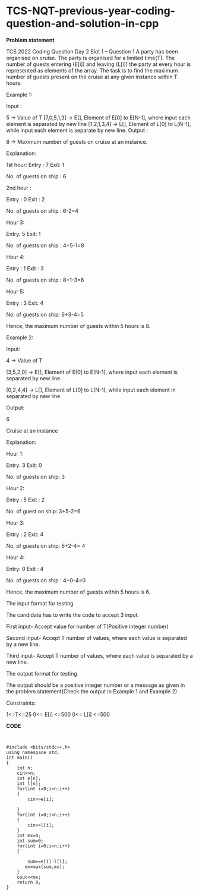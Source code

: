 # TCS-NQT-previous-year-coding-question-and-solution-in-cpp
**Problem statement**

TCS 2022 Coding Question Day 2 Slot 1 – Question 1
A party has been organised on cruise. The party is organised for a limited time(T). The number of guests entering (E[i]) and leaving (L[i]) the party at every hour is represented as elements of the array. The task is to find the maximum number of guests present on the cruise at any given instance within T hours.

Example 1:

Input :

5    -> Value of T
[7,0,5,1,3]  -> E[], Element of E[0] to E[N-1], where input each element is separated by new line 
[1,2,1,3,4]   -> L[], Element of L[0] to L[N-1], while input each element is separate by new line.
Output :

8     -> Maximum number of guests on cruise at an instance.

Explanation:

1st hour:
Entry : 7 Exit: 1

No. of guests on ship : 6

2nd hour :

Entry : 0 Exit : 2

No. of guests on ship : 6-2=4

Hour 3:

Entry: 5 Exit: 1

No. of guests on ship : 4+5-1=8

Hour 4:

Entry : 1 Exit : 3

No. of guests on ship : 8+1-3=6

Hour 5:

Entry : 3 Exit: 4

No. of guests on ship: 6+3-4=5

Hence, the maximum number of guests within 5 hours is 8.

Example 2:

Input:

4  -> Value of T

[3,5,2,0]   -> E[], Element of E[0] to E[N-1], where input each element is separated by new line.

[0,2,4,4]    -> L[], Element of L[0] to L[N-1], while input each element in separated by new line

Output:

6

Cruise at an instance

Explanation:

Hour 1:

Entry: 3 Exit: 0

No. of guests on ship: 3

Hour 2:

Entry : 5 Exit : 2

No. of guest on ship: 3+5-2=6

Hour 3:

Entry : 2 Exit: 4

No. of guests on ship: 6+2-4= 4

Hour 4:

Entry: 0  Exit : 4

No. of guests on ship : 4+0-4=0

Hence, the maximum number of guests within 5 hours is 6.

The input format for testing

The candidate has to write the code to accept 3 input.

First input- Accept  value for number of T(Positive integer number)

Second input- Accept T number of values, where each value is separated by a new line.

Third input- Accept T number of values, where each value is separated by a new line.

The output format for testing

The output should be a positive integer number or a message as given in the problem statement(Check the output in Example 1 and Example 2)

Constraints:

1<=T<=25
0<= E[i] <=500
0<= L[i] <=500

**CODE**


```


#include <bits/stdc++.h>
using namespace std;
int main()
{
    int n;
    cin>>n;
    int e[n];
    int l[n];
    for(int i=0;i<n;i++)
    {
        cin>>e[i];
        
    }
    for(int i=0;i<n;i++)
    {
        cin>>l[i];
    }
    int mx=0;
    int sum=0;
    for(int i=0;i<n;i++)
    {
        
        sum+=e[i]-l[i];
       mx=max(sum,mx);
    }
    cout<<mx;
    return 0;
}
